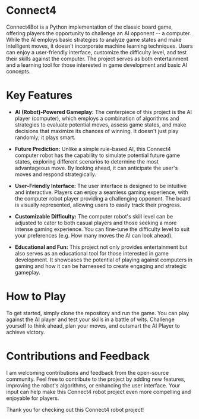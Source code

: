 # Connect4
Connect4Bot is a Python implementation of the classic board game, offering players the opportunity to challenge an AI opponent -- a computer. While the AI employs basic strategies to analyze game states and make intelligent moves, it doesn't incorporate machine learning techniques. Users can enjoy a user-friendly interface, customize the difficulty level, and test their skills against the computer. The project serves as both entertainment and a learning tool for those interested in game development and basic AI concepts.

# Key Features

- **AI (Robot)-Powered Gameplay:** The centerpiece of this project is the AI player (computer), which employs a combination of algorithms and strategies to evaluate potential moves, assess game states, and make decisions that maximize its chances of winning. It doesn't just play randomly; it plays smart.

- **Future Prediction:** Unlike a simple rule-based AI, this Connect4 computer robot has the capability to simulate potential future game states, exploring different scenarios to determine the most advantageous move. By looking ahead, it can anticipate the user's moves and respond strategically.

- **User-Friendly Interface:** The user interface is designed to be intuitive and interactive. Players can enjoy a seamless gaming experience, with the computer robot player providing a challenging opponent. The board is visually represented, allowing users to easily track their progress.

- **Customizable Difficulty:** The computer robot's skill level can be adjusted to cater to both casual players and those seeking a more intense gaming experience. You can fine-tune the difficulty level to suit your preferences (e.g. How many moves the AI can look ahead).

- **Educational and Fun:** This project not only provides entertainment but also serves as an educational tool for those interested in game development. It showcases the potential of playing against computers in gaming and how it can be harnessed to create engaging and strategic gameplay.


# How to Play
To get started, simply clone the repository and run the game. You can play against the AI player and test your skills in a battle of wits. Challenge yourself to think ahead, plan your moves, and outsmart the AI Player to achieve victory.

# Contributions and Feedback

I am welcoming contributions and feedback from the open-source community. Feel free to contribute to the project by adding new features, improving the robot's algorithms, or enhancing the user interface. Your input can help make this Connect4 robot project even more compelling and enjoyable for players.

Thank you for checking out this Connect4 robot project! 
